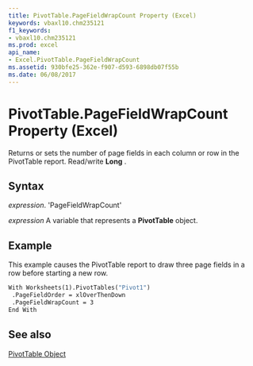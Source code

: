 ```yaml
---
title: PivotTable.PageFieldWrapCount Property (Excel)
keywords: vbaxl10.chm235121
f1_keywords:
- vbaxl10.chm235121
ms.prod: excel
api_name:
- Excel.PivotTable.PageFieldWrapCount
ms.assetid: 930bfe25-362e-f907-d593-6898db07f55b
ms.date: 06/08/2017
---
```



# PivotTable.PageFieldWrapCount Property (Excel)

Returns or sets the number of page fields in each column or row in the PivotTable report. Read/write  **Long** .


## Syntax

 _expression_. 'PageFieldWrapCount'

 _expression_ A variable that represents a **PivotTable** object.


## Example

This example causes the PivotTable report to draw three page fields in a row before starting a new row.


```vb
With Worksheets(1).PivotTables("Pivot1") 
 .PageFieldOrder = xlOverThenDown 
 .PageFieldWrapCount = 3 
End With
```


## See also


[PivotTable Object](Excel.PivotTable.md)

